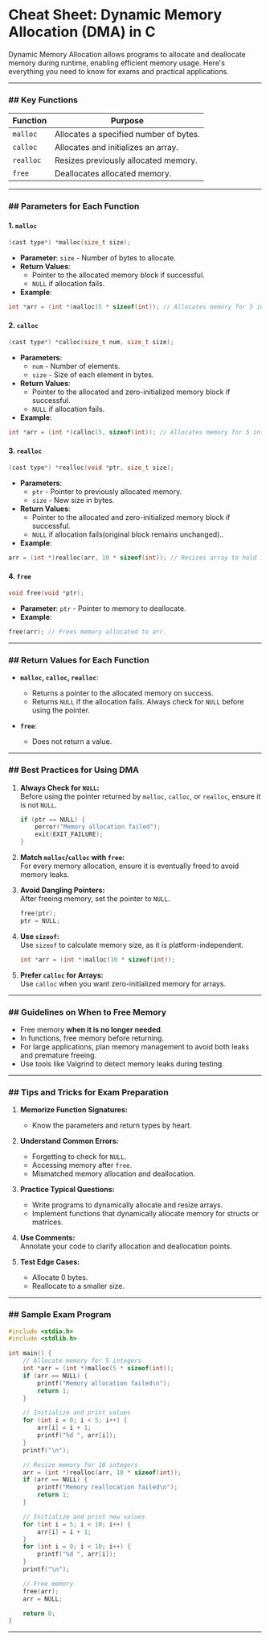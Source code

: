 # Cheat Sheet: Dynamic Memory Allocation (DMA) in C

Dynamic Memory Allocation allows programs to allocate and deallocate memory during runtime, enabling efficient memory usage. Here's everything you need to know for exams and practical applications.

---

### ## Key Functions

| **Function** | **Purpose**                            |
| ------------ | -------------------------------------- |
| `malloc`     | Allocates a specified number of bytes. |
| `calloc`     | Allocates and initializes an array.    |
| `realloc`    | Resizes previously allocated memory.   |
| `free`       | Deallocates allocated memory.          |

---

### ## Parameters for Each Function

#### **1. `malloc`**

```c
(cast type*) *malloc(size_t size);
```

- **Parameter**: `size` - Number of bytes to allocate.
- **Return Values**: 
	- Pointer to the allocated memory block if successful.
	- `NULL` if allocation fails.
- **Example**:

```c
int *arr = (int *)malloc(5 * sizeof(int)); // Allocates memory for 5 integers.
```

#### **2. `calloc`**

```c
(cast type*) *calloc(size_t num, size_t size);
```

- **Parameters**:
    - `num` - Number of elements.
    - `size` - Size of each element in bytes.
- **Return Values**: 
	- Pointer to the allocated and zero-initialized memory block if successful.
	- `NULL` if allocation fails.
- **Example**:

```c
int *arr = (int *)calloc(5, sizeof(int)); // Allocates memory for 5 integers and initializes to 0.
```

#### **3. `realloc`**

```c
(cast type*) *realloc(void *ptr, size_t size);
```

- **Parameters**:
    - `ptr` - Pointer to previously allocated memory.
    - `size` - New size in bytes.
- **Return Values**: 
	- Pointer to the allocated and zero-initialized memory block if successful.
	- `NULL` if allocation fails(original block remains unchanged)..
- **Example**:

```c
arr = (int *)realloc(arr, 10 * sizeof(int)); // Resizes array to hold 10 integers.
```

#### **4. `free`**

```c
void free(void *ptr);
```

- **Parameter**: `ptr` - Pointer to memory to deallocate.
- **Example**:

```c
free(arr); // Frees memory allocated to arr.
```

---

### ## Return Values for Each Function

- **`malloc`, `calloc`, `realloc`**:
    
    - Returns a pointer to the allocated memory on success.
    - Returns `NULL` if the allocation fails. Always check for `NULL` before using the pointer.
- **`free`**:
    
    - Does not return a value.

---

### ## Best Practices for Using DMA

1. **Always Check for `NULL`:**  
    Before using the pointer returned by `malloc`, `calloc`, or `realloc`, ensure it is not `NULL`.
    
    ```c
    if (ptr == NULL) {
        perror("Memory allocation failed");
        exit(EXIT_FAILURE);
    }
    ```
    
2. **Match `malloc`/`calloc` with `free`:**  
    For every memory allocation, ensure it is eventually freed to avoid memory leaks.
    
3. **Avoid Dangling Pointers:**  
    After freeing memory, set the pointer to `NULL`.
    
    ```c
    free(ptr);
    ptr = NULL;
    ```
    
4. **Use `sizeof`:**  
    Use `sizeof` to calculate memory size, as it is platform-independent.
    
    ```c
    int *arr = (int *)malloc(10 * sizeof(int));
    ```
    
5. **Prefer `calloc` for Arrays:**  
    Use `calloc` when you want zero-initialized memory for arrays.
    

---

### ## Guidelines on When to Free Memory

- Free memory **when it is no longer needed**.
- In functions, free memory before returning.
- For large applications, plan memory management to avoid both leaks and premature freeing.
- Use tools like Valgrind to detect memory leaks during testing.

---

### ## Tips and Tricks for Exam Preparation

1. **Memorize Function Signatures:**
    
    - Know the parameters and return types by heart.
2. **Understand Common Errors:**
    
    - Forgetting to check for `NULL`.
    - Accessing memory after `free`.
    - Mismatched memory allocation and deallocation.
3. **Practice Typical Questions:**
    
    - Write programs to dynamically allocate and resize arrays.
    - Implement functions that dynamically allocate memory for structs or matrices.
4. **Use Comments:**  
    Annotate your code to clarify allocation and deallocation points.
    
5. **Test Edge Cases:**
    
    - Allocate 0 bytes.
    - Reallocate to a smaller size.

---

### ## Sample Exam Program

```c
#include <stdio.h>
#include <stdlib.h>

int main() {
    // Allocate memory for 5 integers
    int *arr = (int *)malloc(5 * sizeof(int));
    if (arr == NULL) {
        printf("Memory allocation failed\n");
        return 1;
    }

    // Initialize and print values
    for (int i = 0; i < 5; i++) {
        arr[i] = i + 1;
        printf("%d ", arr[i]);
    }
    printf("\n");

    // Resize memory for 10 integers
    arr = (int *)realloc(arr, 10 * sizeof(int));
    if (arr == NULL) {
        printf("Memory reallocation failed\n");
        return 1;
    }

    // Initialize and print new values
    for (int i = 5; i < 10; i++) {
        arr[i] = i + 1;
    }
    for (int i = 0; i < 10; i++) {
        printf("%d ", arr[i]);
    }
    printf("\n");

    // Free memory
    free(arr);
    arr = NULL;

    return 0;
}
```

---
